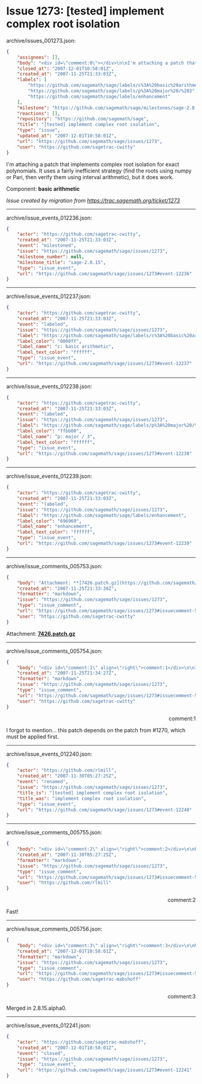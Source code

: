 # Issue 1273: [tested] implement complex root isolation

archive/issues_001273.json:
```json
{
    "assignees": [],
    "body": "<div id=\"comment:0\"></div>\n\nI'm attaching a patch that implements complex root isolation for exact polynomials.  It uses a fairly inefficient strategy (find the roots using numpy or Pari, then verify them using interval arithmetic), but it does work.\n\nComponent: **basic arithmetic**\n\n_Issue created by migration from https://trac.sagemath.org/ticket/1273_\n\n",
    "closed_at": "2007-12-01T10:58:01Z",
    "created_at": "2007-11-25T21:33:03Z",
    "labels": [
        "https://github.com/sagemath/sage/labels/c%3A%20basic%20arithmetic",
        "https://github.com/sagemath/sage/labels/p%3A%20major%20/%203",
        "https://github.com/sagemath/sage/labels/enhancement"
    ],
    "milestone": "https://github.com/sagemath/sage/milestones/sage-2.8.15",
    "reactions": [],
    "repository": "https://github.com/sagemath/sage",
    "title": "[tested] implement complex root isolation",
    "type": "issue",
    "updated_at": "2007-12-01T10:58:01Z",
    "url": "https://github.com/sagemath/sage/issues/1273",
    "user": "https://github.com/sagetrac-cwitty"
}
```
<div id="comment:0"></div>

I'm attaching a patch that implements complex root isolation for exact polynomials.  It uses a fairly inefficient strategy (find the roots using numpy or Pari, then verify them using interval arithmetic), but it does work.

Component: **basic arithmetic**

_Issue created by migration from https://trac.sagemath.org/ticket/1273_





---

archive/issue_events_012236.json:
```json
{
    "actor": "https://github.com/sagetrac-cwitty",
    "created_at": "2007-11-25T21:33:03Z",
    "event": "milestoned",
    "issue": "https://github.com/sagemath/sage/issues/1273",
    "milestone_number": null,
    "milestone_title": "sage-2.8.15",
    "type": "issue_event",
    "url": "https://github.com/sagemath/sage/issues/1273#event-12236"
}
```



---

archive/issue_events_012237.json:
```json
{
    "actor": "https://github.com/sagetrac-cwitty",
    "created_at": "2007-11-25T21:33:03Z",
    "event": "labeled",
    "issue": "https://github.com/sagemath/sage/issues/1273",
    "label": "https://github.com/sagemath/sage/labels/c%3A%20basic%20arithmetic",
    "label_color": "0000ff",
    "label_name": "c: basic arithmetic",
    "label_text_color": "ffffff",
    "type": "issue_event",
    "url": "https://github.com/sagemath/sage/issues/1273#event-12237"
}
```



---

archive/issue_events_012238.json:
```json
{
    "actor": "https://github.com/sagetrac-cwitty",
    "created_at": "2007-11-25T21:33:03Z",
    "event": "labeled",
    "issue": "https://github.com/sagemath/sage/issues/1273",
    "label": "https://github.com/sagemath/sage/labels/p%3A%20major%20/%203",
    "label_color": "ffbb00",
    "label_name": "p: major / 3",
    "label_text_color": "ffffff",
    "type": "issue_event",
    "url": "https://github.com/sagemath/sage/issues/1273#event-12238"
}
```



---

archive/issue_events_012239.json:
```json
{
    "actor": "https://github.com/sagetrac-cwitty",
    "created_at": "2007-11-25T21:33:03Z",
    "event": "labeled",
    "issue": "https://github.com/sagemath/sage/issues/1273",
    "label": "https://github.com/sagemath/sage/labels/enhancement",
    "label_color": "696969",
    "label_name": "enhancement",
    "label_text_color": "ffffff",
    "type": "issue_event",
    "url": "https://github.com/sagemath/sage/issues/1273#event-12239"
}
```



---

archive/issue_comments_005753.json:
```json
{
    "body": "Attachment: **[7426.patch.gz](https://github.com/sagemath/sage/files/ticket1273/7426.patch.gz)**",
    "created_at": "2007-11-25T21:33:38Z",
    "formatter": "markdown",
    "issue": "https://github.com/sagemath/sage/issues/1273",
    "type": "issue_comment",
    "url": "https://github.com/sagemath/sage/issues/1273#issuecomment-5753",
    "user": "https://github.com/sagetrac-cwitty"
}
```

Attachment: **[7426.patch.gz](https://github.com/sagemath/sage/files/ticket1273/7426.patch.gz)**



---

archive/issue_comments_005754.json:
```json
{
    "body": "<div id=\"comment:1\" align=\"right\">comment:1</div>\n\nI forgot to mention... this patch depends on the patch from #1270, which must be applied first.",
    "created_at": "2007-11-25T21:34:27Z",
    "formatter": "markdown",
    "issue": "https://github.com/sagemath/sage/issues/1273",
    "type": "issue_comment",
    "url": "https://github.com/sagemath/sage/issues/1273#issuecomment-5754",
    "user": "https://github.com/sagetrac-cwitty"
}
```

<div id="comment:1" align="right">comment:1</div>

I forgot to mention... this patch depends on the patch from #1270, which must be applied first.



---

archive/issue_events_012240.json:
```json
{
    "actor": "https://github.com/rlmill",
    "created_at": "2007-11-30T05:27:25Z",
    "event": "renamed",
    "issue": "https://github.com/sagemath/sage/issues/1273",
    "title_is": "[tested] implement complex root isolation",
    "title_was": "implement complex root isolation",
    "type": "issue_event",
    "url": "https://github.com/sagemath/sage/issues/1273#event-12240"
}
```



---

archive/issue_comments_005755.json:
```json
{
    "body": "<div id=\"comment:2\" align=\"right\">comment:2</div>\n\nFast!",
    "created_at": "2007-11-30T05:27:25Z",
    "formatter": "markdown",
    "issue": "https://github.com/sagemath/sage/issues/1273",
    "type": "issue_comment",
    "url": "https://github.com/sagemath/sage/issues/1273#issuecomment-5755",
    "user": "https://github.com/rlmill"
}
```

<div id="comment:2" align="right">comment:2</div>

Fast!



---

archive/issue_comments_005756.json:
```json
{
    "body": "<div id=\"comment:3\" align=\"right\">comment:3</div>\n\nMerged in 2.8.15.alpha0.",
    "created_at": "2007-12-01T10:58:01Z",
    "formatter": "markdown",
    "issue": "https://github.com/sagemath/sage/issues/1273",
    "type": "issue_comment",
    "url": "https://github.com/sagemath/sage/issues/1273#issuecomment-5756",
    "user": "https://github.com/sagetrac-mabshoff"
}
```

<div id="comment:3" align="right">comment:3</div>

Merged in 2.8.15.alpha0.



---

archive/issue_events_012241.json:
```json
{
    "actor": "https://github.com/sagetrac-mabshoff",
    "created_at": "2007-12-01T10:58:01Z",
    "event": "closed",
    "issue": "https://github.com/sagemath/sage/issues/1273",
    "type": "issue_event",
    "url": "https://github.com/sagemath/sage/issues/1273#event-12241"
}
```
